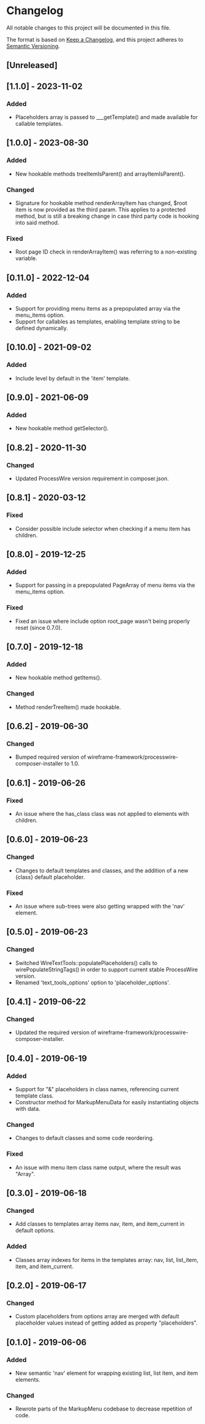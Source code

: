 # Changelog

All notable changes to this project will be documented in this file.

The format is based on [Keep a Changelog](https://keepachangelog.com/en/1.0.0/),
and this project adheres to [Semantic Versioning](https://semver.org/spec/v2.0.0.html).

## [Unreleased]

## [1.1.0] - 2023-11-02

### Added
- Placeholders array is passed to ___getTemplate() and made available for callable templates.

## [1.0.0] - 2023-08-30

### Added
- New hookable methods treeItemIsParent() and arrayItemIsParent().

### Changed
- Signature for hookable method renderArrayItem has changed, $root item is now provided as the third param. This applies to a protected method, but is still a breaking change in case third party code is hooking into said method.

### Fixed
- Root page ID check in renderArrayItem() was referring to a non-existing variable.

## [0.11.0] - 2022-12-04

### Added
- Support for providing menu items as a prepopulated array via the menu_items option.
- Support for callables as templates, enabling template string to be defined dynamically.

## [0.10.0] - 2021-09-02

### Added
- Include level by default in the 'item' template.

## [0.9.0] - 2021-06-09

### Added
- New hookable method getSelector().

## [0.8.2] - 2020-11-30

### Changed
- Updated ProcessWire version requirement in composer.json.

## [0.8.1] - 2020-03-12

### Fixed
- Consider possible include selector when checking if a menu item has children.

## [0.8.0] - 2019-12-25

### Added
- Support for passing in a prepopulated PageArray of menu items via the menu_items option.

### Fixed
- Fixed an issue where include option root_page wasn't being properly reset (since 0.7.0).

## [0.7.0] - 2019-12-18

### Added
- New hookable method getItems().

### Changed
- Method renderTreeItem() made hookable.

## [0.6.2] - 2019-06-30

### Changed
- Bumped required version of wireframe-framework/processwire-composer-installer to 1.0.

## [0.6.1] - 2019-06-26

### Fixed
- An issue where the has_class class was not applied to elements with children.

## [0.6.0] - 2019-06-23

### Changed
- Changes to default templates and classes, and the addition of a new {class} default placeholder.

### Fixed
- An issue where sub-trees were also getting wrapped with the 'nav' element.

## [0.5.0] - 2019-06-23

### Changed
- Switched WireTextTools::populatePlaceholders() calls to wirePopulateStringTags() in order to support current stable ProcessWire version.
- Renamed 'text_tools_options' option to 'placeholder_options'.

## [0.4.1] - 2019-06-22

### Changed
- Updated the required version of wireframe-framework/processwire-composer-installer.

## [0.4.0] - 2019-06-19

### Added
- Support for "&" placeholders in class names, referencing current template class.
- Constructor method for MarkupMenuData for easily instantiating objects with data.

### Changed
- Changes to default classes and some code reordering.

### Fixed
- An issue with menu item class name output, where the result was "Array".

## [0.3.0] - 2019-06-18

### Changed
- Add classes to templates array items nav, item, and item_current in default options.

### Added
- Classes array indexes for items in the templates array: nav, list, list_item, item, and item_current.

## [0.2.0] - 2019-06-17

### Changed
- Custom placeholders from options array are merged with default placeholder values instead of getting added as property "placeholders".

## [0.1.0] - 2019-06-06

### Added
- New semantic 'nav' element for wrapping existing list, list item, and item elements.

### Changed
- Rewrote parts of the MarkupMenu codebase to decrease repetition of code.
